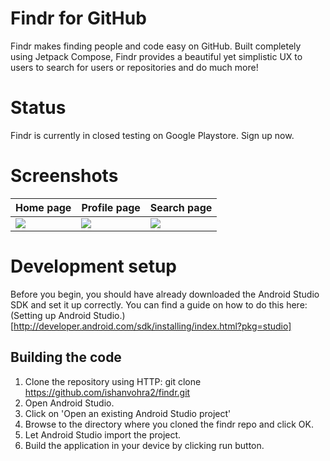 # Findr for GitHub
Findr makes finding people and code easy on GitHub. Built completely using Jetpack Compose, Findr provides a beautiful yet
simplistic UX to users to search for users or repositories and do much more!

# Status
Findr is currently in closed testing on Google Playstore. Sign up now.

# Screenshots
| Home page                                                                             | Profile page                                                                             | Search page                                                                            |
|---------------------------------------------------------------------------------------|------------------------------------------------------------------------------------------|----------------------------------------------------------------------------------------|
| <img src = "https://github.com/ishanvohra2/findr/blob/feat/v2/screenshots/home.png"/> | <img src = "https://github.com/ishanvohra2/findr/blob/feat/v2/screenshots/profile.png"/> | <img src = "https://github.com/ishanvohra2/findr/blob/feat/v2/screenshots/search.png"> |

# Development setup
Before you begin, you should have already downloaded the Android Studio SDK and set it up correctly. You can find a guide on 
how to do this here: (Setting up Android Studio.)[http://developer.android.com/sdk/installing/index.html?pkg=studio]

## Building the code
1. Clone the repository using HTTP: git clone https://github.com/ishanvohra2/findr.git
2. Open Android Studio. 
3. Click on 'Open an existing Android Studio project' 
4. Browse to the directory where you cloned the findr repo and click OK. 
5. Let Android Studio import the project. 
6. Build the application in your device by clicking run button.
